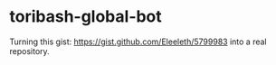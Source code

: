 # toribash-global-bot

Turning this gist: https://gist.github.com/Eleeleth/5799983 into a real repository.
